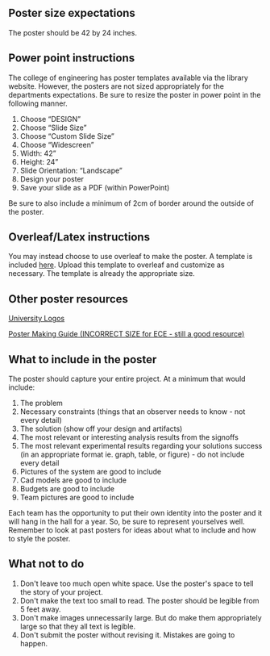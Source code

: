 ## Poster size expectations

The poster should be 42 by 24 inches. 

## Power point instructions

The college of engineering has poster templates available via the library website. However, the posters are not sized appropriately for the departments expectations. Be sure to resize the poster in power point in the following manner.

1. Choose “DESIGN”
2. Choose “Slide Size”
3. Choose “Custom Slide Size”
4. Choose “Widescreen”
5. Width: 42”
6. Height: 24”
7. Slide Orientation: “Landscape”
8. Design your poster
9. Save your slide as a PDF (within PowerPoint)

Be sure to also include a minimum of 2cm of border around the outside of the poster.

## Overleaf/Latex instructions

You may instead choose to use overleaf to make the poster. A template is included [here](https://github.com/TnTech-ECE/CapstoneStarterRepo/tree/main/Reports/Poster%20Template). Upload this template to overleaf and customize as necessary. The template is already the appropriate size.


## Other poster resources

[University Logos](https://www.tntech.edu/ocm/assets.php)

[Poster Making Guide (INCORRECT SIZE for ECE - still a good resource)](https://www.tntech.edu/library/poster.php)


## What to include in the poster

The poster should capture your entire project. At a minimum that would include:

1. The problem 
2. Necessary constraints (things that an observer needs to know - not every detail)
3. The solution (show off your design and artifacts)
4. The most relevant or interesting analysis results from the signoffs
5. The most relevant experimental results regarding your solutions success (in an appropriate format ie. graph, table, or figure) - do not include every detail
6. Pictures of the system are good to include
7. Cad models are good to include
8. Budgets are good to include
9. Team pictures are good to include

Each team has the opportunity to put their own identity into the poster and it will hang in the hall for a year. So, be sure to represent yourselves well. Remember to look at past posters for ideas about what to include and how to style the poster.

## What not to do

1. Don't leave too much open white space. Use the poster's space to tell the story of your project.
2. Don't make the text too small to read. The poster should be legible from 5 feet away.
3. Don't make images unnecessarily large. But do make them appropriately large so that they all text is legible.
4. Don't submit the poster without revising it. Mistakes are going to happen.

